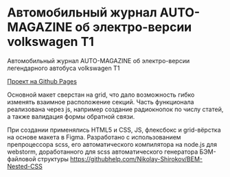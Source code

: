 # Автомобильный журнал AUTO-MAGAZINE об электро-версии volkswagen T1

Автомобильный журнал AUTO-MAGAZINE об электро-версии легендарного автобуса volkswagen T1

<a href="https://fadeevdmy3751.github.io/Auto-Magazine/" target="_blank">Проект на Github Pages</a>

Основной макет сверстан на grid, что дало возможность гибко изменять взаимное расположение секций.
Часть функционала реализована через js, например создание радиокнопок по числу статей, а также валидация формы обратной связи.


При создании применялись HTML5 и CSS, JS, флексбокс и grid-вёрстка на основе макета в Figma.
Разработано с использованием препроцессора scss, его автоматического компилятора на node.js для webstorm,
доработанного для scss автоматического генератора БЭМ-файловой структуры https://githubhelp.com/Nikolay-Shirokov/BEM-Nested-CSS
